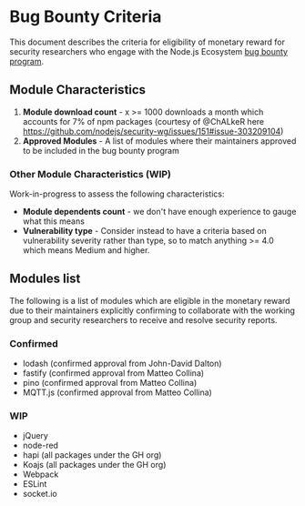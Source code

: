 # Bug Bounty Criteria

This document describes the criteria for eligibility of monetary reward for security researchers
who engage with the Node.js Ecosystem
[bug bounty program](https://hackerone.com/nodejs-ecosystem/).

## Module Characteristics

1. **Module download count** - x >= 1000 downloads a month which accounts for 7% of npm packages 
(courtesy of @ChALkeR here https://github.com/nodejs/security-wg/issues/151#issue-303209104)
2. **Approved Modules** - A list of modules where their maintainers approved to be included in the
bug bounty program

### Other Module Characteristics (WIP)

Work-in-progress to assess the following characteristics:

* **Module dependents count** - we don't have enough experience to gauge what this means
* **Vulnerability type** - Consider instead to have a criteria based on vulnerability severity rather than 
type, so to match anything >= 4.0 which means Medium and higher.

## Modules list 

The following is a list of modules which are eligible in the monetary reward due to their maintainers
explicitly confirming to collaborate with the working group and security researchers to receive and 
resolve security reports.

### Confirmed

* lodash (confirmed approval from John-David Dalton)
* fastify (confirmed approval from Matteo Collina)
* pino (confirmed approval from Matteo Collina)
* MQTT.js (confirmed approval from Matteo Collina)

### WIP

* jQuery
* node-red
* hapi (all packages under the GH org)
* Koajs (all packages under the GH org)
* Webpack
* ESLint
* socket.io
